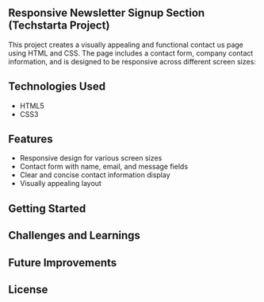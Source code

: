 ## Responsive Newsletter Signup Section (Techstarta Project)

This project creates a visually appealing and functional contact us page using HTML and CSS. The page includes a contact form, company contact information, and is designed to be responsive across different screen sizes:

## Technologies Used

* HTML5
* CSS3

## Features

* Responsive design for various screen sizes
* Contact form with name, email, and message fields
* Clear and concise contact information display
* Visually appealing layout

## Getting Started

## Challenges and Learnings

## Future Improvements

## License
